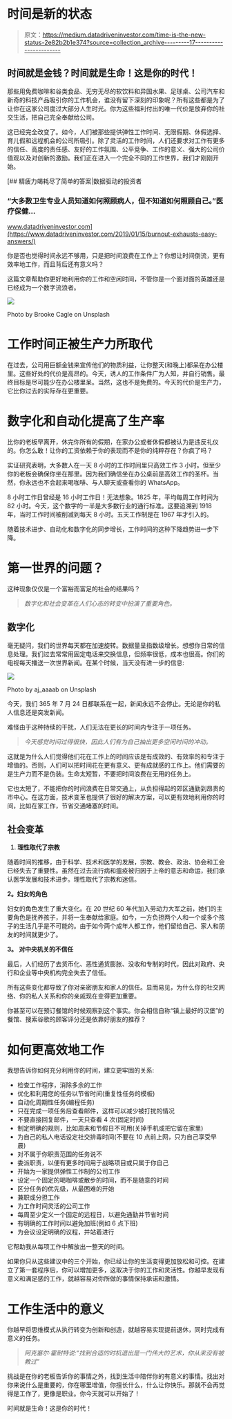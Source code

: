 # 时间是新的状态

> 原文：<https://medium.datadriveninvestor.com/time-is-the-new-status-2e82b2b1e374?source=collection_archive---------17----------------------->

## 时间就是金钱？时间就是生命！这是你的时代！

那些用免费咖啡和谷类食品、无穷无尽的软饮料和异国水果、足球桌、公司汽车和新奇的科技产品吸引你的工作机会，谁没有留下深刻的印象呢？所有这些都是为了让你在这家公司度过大部分人生时光。你为这些福利付出的唯一代价是放弃你的社交生活，把自己完全奉献给公司。

这已经完全改变了。如今，人们被那些提供弹性工作时间、无限假期、休假选择、育儿假和远程机会的公司所吸引。除了灵活的工作时间，人们还要求对工作有更多的信任、高度的责任感、友好的工作氛围、公平竞争、工作的意义、强大的公司价值观以及对创新的激励。我们正在进入一个完全不同的工作世界，我们才刚刚开始。

[](https://www.datadriveninvestor.com/2019/01/15/burnout-exhausts-easy-answers/) [## 精疲力竭耗尽了简单的答案|数据驱动的投资者

### “大多数卫生专业人员知道如何照顾病人，但不知道如何照顾自己。”医疗保健…

www.datadriveninvestor.com](https://www.datadriveninvestor.com/2019/01/15/burnout-exhausts-easy-answers/) 

你是否也觉得时间永远不够用，只是把时间浪费在工作上？你想让时间倒流，更有效率地工作，而且背后还有意义吗？

这篇文章帮助你更好地利用你的工作和空闲时间，不管你是一个面对面的英雄还是已经成为一个数字流浪者。

![](img/fe5c69fcfeea12ce4a856589c1a74111.png)

Photo by Brooke Cagle on Unsplash

# **工作时间正被生产力所取代**

在过去，公司用巨额金钱来宣传他们的物质利益，让你整天(和晚上)都呆在办公楼里。这些好处的代价是高昂的。今天，诱人的工作条件广为人知，并自行销售。最终目标是尽可能少在办公楼里呆。当然，这也不是免费的。今天的代价是生产力，它比你过去的实际存在更重要。

# **数字化和自动化提高了生产率**

比你的老板早离开，休完你所有的假期，在家办公或者休假都被认为是违反礼仪的。你怎么敢！让你的工资依赖于你的表现而不是你的纯粹存在？你疯了吗？

实证研究表明，大多数人在一天 8 小时的工作时间里只高效工作 3 小时。但至少你的老板会确保你坐在那里。因为我们确信坐在办公桌前是高效工作的圣杯。当然，你永远也不会起来喝咖啡、与人聊天或查看你的 WhatsApp。

8 小时工作日曾经是 16 小时工作日！无法想象。1825 年，平均每周工作时间为 82 小时。今天，这个数字的一半是大多数行业的通行标准。这要追溯到 1918 年，当时工作时间被削减到每天 8 小时。五天工作制是在 1967 年才引入的。

随着技术进步、自动化和数字化的同步增长，工作时间的这种下降趋势进一步下降。

# **第一世界的问题？**

这种现象仅仅是一个富裕而富足的社会的结果吗？

> *数字化和社会变革在人们心态的转变中扮演了重要角色。*

## 数字化

毫无疑问，我们的世界每天都在加速旋转。数据量呈指数级增长。想想你日常的信息处理。我们过去常常用固定电话来交换信息，但频率很低，成本也很高。你们的电视每天播送一次世界新闻。在某个时候，当天没有进一步的信息:

![](img/ddd2e159118fbab45041c6ca8b9c3e71.png)

Photo by aj_aaaab on Unsplash

今天，我们 365 年 7 月 24 日都联系在一起，新闻永远不会停止。无论是你的私人信息还是突发新闻。

难怪由于这种持续的干扰，人们无法在更长的时间内专注于一项任务。

> *今天感觉时间过得很快，因此人们有为自己抽出更多空闲时间的冲动。*

这就是为什么人们觉得他们花在工作上的时间应该是有成效的、有效率的和专注于增值的。否则，人们可以把时间花在更有意义、更有成就感的工作上。他们需要的是生产力而不是伪装。生命太短暂，不要把时间浪费在无用的任务上。

它也太短了，不能把你的时间浪费在日常交通上，从负担得起的郊区通勤到昂贵的市中心。在这方面，技术变革也提供了很好的解决方案，可以更有效地利用你的时间，比如在家工作，节省交通堵塞的时间。

## 社会变革

1.  **理性取代了宗教**

随着时间的推移，由于科学、技术和医学的发展，宗教、教会、政治、协会和工会已经失去了重要性。虽然在过去流行病和瘟疫被归因于上帝的意志和命运，我们承认医学发展和技术进步。理性取代了宗教和迷信。

**2。妇女的角色**

妇女的角色发生了重大变化。在 20 世纪 60 年代加入劳动力大军之前，她们的主要角色是抚养孩子，并将一生奉献给家庭。如今，一方负担两个人和一个或多个孩子的生活几乎是不可能的。由于如今两个成年人都工作，他们留给自己、家人和朋友的时间就更少了。

**3。** **对中央机关的不信任**

最后，人们经历了去货币化、恶性通货膨胀、没收和专制的时代，因此对政府、央行和企业等中央机构完全失去了信任。

所有这些变化都导致了你对亲密朋友和家人的信任。显而易见，为什么你的社交网络、你的私人关系和你的亲戚现在变得更加重要。

你甚至可以在预订餐馆的时候观察到这个事实。你会相信自称“镇上最好的汉堡”的餐馆、搜索谷歌的顾客评分还是依靠好朋友的推荐？

# **如何更高效地工作**

我想告诉你如何充分利用你的时间，建立更牢固的关系:

*   检查工作程序，消除多余的工作
*   优化和利用您的任务以节省时间(重复性任务的模板)
*   自动化周期性任务(编程任务)
*   只在完成一项任务后查看邮件，这样可以减少被打扰的情况
*   不要直接回复邮件，一天只查看 4 次(固定时间)
*   制定明确的规则，比如周末和节假日不可用(关掉手机或把它留在家里)
*   为自己的私人电话设定社交排毒时间(不要在 10 点前上网，只为自己享受早晨)
*   对不属于你职责范围的任务说不
*   委派职责，以便有更多时间用于战略项目或只属于你自己
*   开始为一家提供弹性工作制的公司工作
*   设定一个固定的喝咖啡或散步的时间，而不是随意的时间
*   区分任务的优先级，从最困难的开始
*   兼职或分担工作
*   为工作时间灵活的公司工作
*   每周至少定义一个固定的远程日，以避免通勤并节省时间
*   有明确的工作时间以避免加班(例如 6 点下班)
*   为会议设定明确的议程，并站着进行

它帮助我从每项工作中解放出一整天的时间。

如果你只从这些建议中的三个开始，你已经让你的生活变得更加放松和可控。在建立了第一套程序后，你可以增加更多，这取决于你的工作和灵活性。你越早发现有意义和满足感的工作，就越容易对你所做的事情保持承诺和激情。

# **工作生活中的意义**

你越早将思维模式从执行转变为创新和创造，就越容易实现提前退休，同时完成有意义的任务。

> *阿克塞尔·霍耐特说:“找到合适的时机退出是一门伟大的艺术，你从来没有被教过”*

挑战是在你的老板告诉你的事情之外，找到生活中陪伴你的有意义的事情。找出对你来说什么是重要的，你在哪里增值，你擅长什么，什么让你快乐。那就不会再觉得是工作了，更像是职业。你今天就可以开始了！

时间就是生命！这是你的时代！